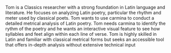Tom is a Classics researcher with a strong foundation in Latin language and literature. He focuses on analyzing Latin poetry, particular the rhythm and meter used by classical poets. Tom wants to use carmina to conduct a detailed metrical analysis of Latin poetry. Tom needs carmina to identify the rythm of the poetry and he wants an interactive visual feature to see how syllables and feet align within each line of verse. Tom is highly skilled in Latin and familiar with classical metrical forms but seeks an accessible tool that offers in-depth analysis without extensive technical input
